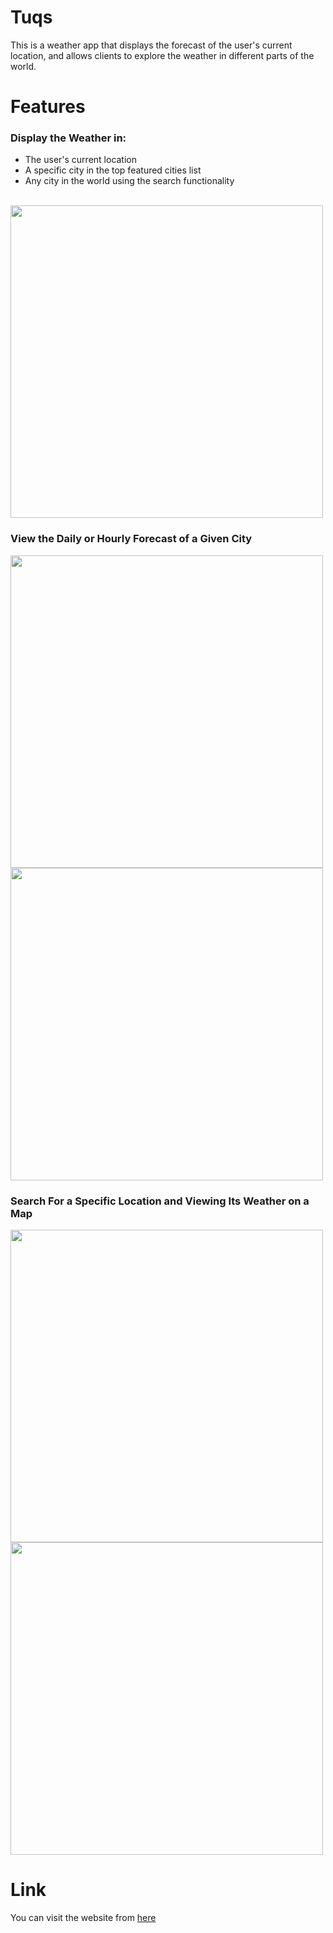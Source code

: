 # Tuqs

This is a weather app that displays the forecast of the user's current location, and allows clients to explore the weather in different parts of the world.

# Features

### Display the Weather in:
- The user's current location
- A specific city in the top featured cities list
- Any city in the world using the search functionality

<br />

<img src='https://user-images.githubusercontent.com/26127333/98642399-4c770d00-2392-11eb-8b48-7f29e3461f21.PNG' width='500' />

<br />

### View the Daily or Hourly Forecast of a Given City
<img src='https://user-images.githubusercontent.com/26127333/98642557-81835f80-2392-11eb-8101-fbf5165e17c2.PNG' width='500' />

<br />

<img src='https://user-images.githubusercontent.com/26127333/98643176-7846c280-2393-11eb-9b9f-33d3cb8b80c9.PNG' width='500' />

<br />

### Search For a Specific Location and Viewing Its Weather on a Map
<img src='https://user-images.githubusercontent.com/26127333/98642920-1a19df80-2393-11eb-9919-4006bda43145.PNG' width='500' />

<br />

<img src='https://user-images.githubusercontent.com/26127333/98643041-4897ba80-2393-11eb-951f-7f629a2226fb.PNG' width='500' />

<br />

# Link

You can visit the website from [ here](https://5faa5849984b4300079ecef0--quizzical-perlman-6e29ec.netlify.app)